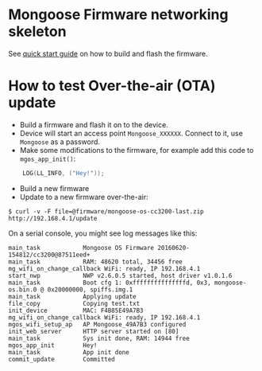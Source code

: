 Mongoose Firmware networking skeleton
=====================================


See [quick start guide](https://mongoose-iot.com/docs/#/quickstart/)
on how to build and flash the firmware.

# How to test Over-the-air (OTA) update

- Build a firmware and flash it on to the device.
- Device will start an access point `Mongoose_XXXXXX`. Connect to it,
  use `Mongoose` as a password.
- Make some modifications to the firmware, for example add this code to
`mgos_app_init()`:

```c
    LOG(LL_INFO, ("Hey!"));
```
- Build a new firmware
- Update to a new firmware over-the-air:
```
$ curl -v -F file=@firmware/mongoose-os-cc3200-last.zip http://192.168.4.1/update
```

On a serial console, you might see log messages like this:

```
main_task            Mongoose OS Firmware 20160620-154812/cc3200@87511eed+
main_task            RAM: 48620 total, 34456 free
mg_wifi_on_change_callback WiFi: ready, IP 192.168.4.1
start_nwp            NWP v2.6.0.5 started, host driver v1.0.1.6
main_task            Boot cfg 1: 0xfffffffffffffffd, 0x3, mongoose-os.bin.0 @ 0x20000000, spiffs.img.1
main_task            Applying update
file_copy            Copying test.txt
init_device          MAC: F4B85E49A7B3
mg_wifi_on_change_callback WiFi: ready, IP 192.168.4.1
mgos_wifi_setup_ap   AP Mongoose_49A7B3 configured
init_web_server      HTTP server started on [80]
main_task            Sys init done, RAM: 14944 free
mgos_app_init        Hey!
main_task            App init done
commit_update        Committed
```
